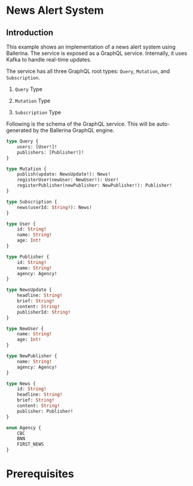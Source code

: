 # News Alert System

## Introduction

This example shows an implementation of a news alert system using Ballerina. The service is exposed as a GraphQL service. Internally, it uses Kafka to handle real-time updates.

The service has all three GraphQL root types: `Query`, `Mutation`, and `Subscription`.

1. `Query` Type

2. `Mutation` Type

3. `Subscription` Type

Following is the schema of the GraphQL service. This will be auto-generated by the Ballerina GraphQL engine.

```graphql
type Query {
    users: [User!]!
    publishers: [Publisher!]!
}

type Mutation {
    publish(update: NewsUpdate!): News!
    registerUser(newUser: NewUser!): User!
    registerPublisher(newPublisher: NewPublisher!): Publisher!
}

type Subscription {
    news(userId: String!): News!
}

type User {
    id: String!
    name: String!
    age: Int!
}

type Publisher {
    id: String!
    name: String!
    agency: Agency!
}

type NewsUpdate {
    headline: String!
    brief: String!
    content: String!
    publisherId: String!
}

type NewUser {
    name: String!
    age: Int!
}

type NewPublisher {
    name: String!
    agency: Agency!
}

type News {
    id: String!
    headline: String!
    brief: String!
    content: String!
    publisher: Publisher!
}

enum Agency {
    CBC
    BNN
    FIRST_NEWS
}
```

# Prerequisites
